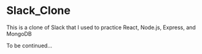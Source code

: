# Slack_Clone
This is a clone of Slack that I used to practice React, Node.js, Express, and MongoDB

To be continued...
